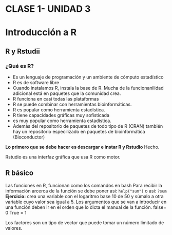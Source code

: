 # CLASE 1- UNIDAD 3
# Introducción a R

## R y Rstudii

### ¿Qué es R?

* Es un lenguaje de programación y un ambiente de cómputo estadístico
* R es de software libre
* Cuando instalamos R, instala la base de R. Mucha de la funcionanilidad adicional está en paquetes que la comunidad crea.
* R funciona en casi todas las plataformas
* R se puede combinar con herramientas bioinformáticas. 
* R es popular como herramienta estadística. 
* R tiene capacidades gráficas muy sofisticada
* es muy popular como herramienta estadística.
* Además del repositorio de paquetes de todo tipo de R (CRAN) también hay un repositorio especilizado en paquetes de bioinformática (Bioconductor)

**Lo primero que se debe hacer es descargar e instar R y Rstudio** Hecho.

Rstudio es una interfaz gráfica que usa R como motor. 

## R básico
Las funciones en R, funcionan como los comandos en bash
Para recibir la información arcerca de la función se debe poner asi: `help("sum")` o asi: `?sum`
**Ejercicio:** crea una variable con el logaritmo base 10 de 50 y súmalo a otra variable cuyo valor sea igual a 5.
Los argumentos que se van a introducir en una función deben ir en el orden que lo dicta el manual de la función.
false= 0 
True = 1

Los factores son un tipo de vector que puede tomar un número limitado de valores. 
